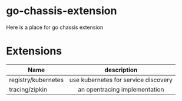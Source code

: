 # go-chassis-extension

Here is a place for go chassis extension



# Extensions
| Name     |description    |
|----------|:-------------:|
|registry/kubernetes |use kubernetes for service discovery |
|tracing/zipkin |an opentracing implementation |
